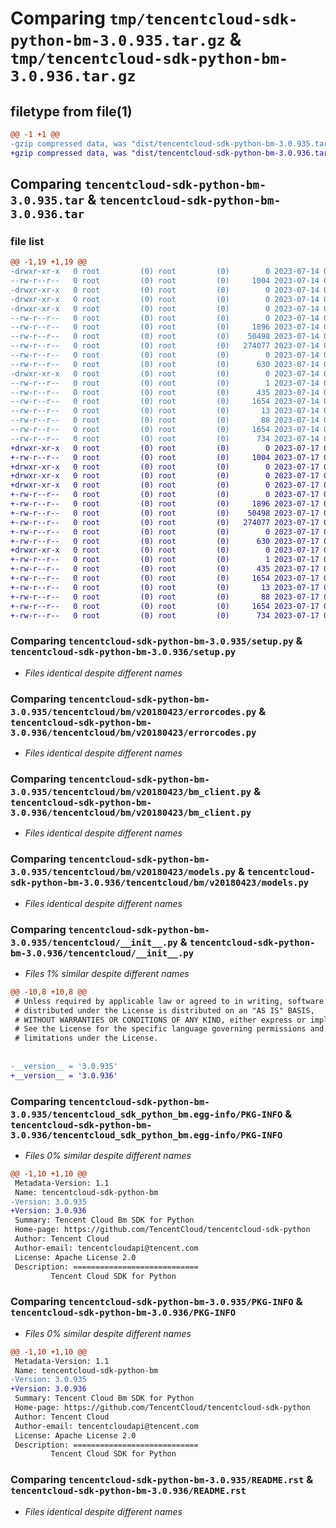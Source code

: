 # Comparing `tmp/tencentcloud-sdk-python-bm-3.0.935.tar.gz` & `tmp/tencentcloud-sdk-python-bm-3.0.936.tar.gz`

## filetype from file(1)

```diff
@@ -1 +1 @@
-gzip compressed data, was "dist/tencentcloud-sdk-python-bm-3.0.935.tar", last modified: Fri Jul 14 00:17:31 2023, max compression
+gzip compressed data, was "dist/tencentcloud-sdk-python-bm-3.0.936.tar", last modified: Mon Jul 17 00:18:11 2023, max compression
```

## Comparing `tencentcloud-sdk-python-bm-3.0.935.tar` & `tencentcloud-sdk-python-bm-3.0.936.tar`

### file list

```diff
@@ -1,19 +1,19 @@
-drwxr-xr-x   0 root         (0) root         (0)        0 2023-07-14 00:17:31.000000 tencentcloud-sdk-python-bm-3.0.935/
--rw-r--r--   0 root         (0) root         (0)     1004 2023-07-14 00:17:31.000000 tencentcloud-sdk-python-bm-3.0.935/setup.py
-drwxr-xr-x   0 root         (0) root         (0)        0 2023-07-14 00:17:31.000000 tencentcloud-sdk-python-bm-3.0.935/tencentcloud/
-drwxr-xr-x   0 root         (0) root         (0)        0 2023-07-14 00:17:31.000000 tencentcloud-sdk-python-bm-3.0.935/tencentcloud/bm/
-drwxr-xr-x   0 root         (0) root         (0)        0 2023-07-14 00:17:31.000000 tencentcloud-sdk-python-bm-3.0.935/tencentcloud/bm/v20180423/
--rw-r--r--   0 root         (0) root         (0)        0 2023-07-14 00:17:31.000000 tencentcloud-sdk-python-bm-3.0.935/tencentcloud/bm/v20180423/__init__.py
--rw-r--r--   0 root         (0) root         (0)     1896 2023-07-14 00:17:31.000000 tencentcloud-sdk-python-bm-3.0.935/tencentcloud/bm/v20180423/errorcodes.py
--rw-r--r--   0 root         (0) root         (0)    50498 2023-07-14 00:17:31.000000 tencentcloud-sdk-python-bm-3.0.935/tencentcloud/bm/v20180423/bm_client.py
--rw-r--r--   0 root         (0) root         (0)   274077 2023-07-14 00:17:31.000000 tencentcloud-sdk-python-bm-3.0.935/tencentcloud/bm/v20180423/models.py
--rw-r--r--   0 root         (0) root         (0)        0 2023-07-14 00:17:31.000000 tencentcloud-sdk-python-bm-3.0.935/tencentcloud/bm/__init__.py
--rw-r--r--   0 root         (0) root         (0)      630 2023-07-14 00:17:31.000000 tencentcloud-sdk-python-bm-3.0.935/tencentcloud/__init__.py
-drwxr-xr-x   0 root         (0) root         (0)        0 2023-07-14 00:17:31.000000 tencentcloud-sdk-python-bm-3.0.935/tencentcloud_sdk_python_bm.egg-info/
--rw-r--r--   0 root         (0) root         (0)        1 2023-07-14 00:17:31.000000 tencentcloud-sdk-python-bm-3.0.935/tencentcloud_sdk_python_bm.egg-info/dependency_links.txt
--rw-r--r--   0 root         (0) root         (0)      435 2023-07-14 00:17:31.000000 tencentcloud-sdk-python-bm-3.0.935/tencentcloud_sdk_python_bm.egg-info/SOURCES.txt
--rw-r--r--   0 root         (0) root         (0)     1654 2023-07-14 00:17:31.000000 tencentcloud-sdk-python-bm-3.0.935/tencentcloud_sdk_python_bm.egg-info/PKG-INFO
--rw-r--r--   0 root         (0) root         (0)       13 2023-07-14 00:17:31.000000 tencentcloud-sdk-python-bm-3.0.935/tencentcloud_sdk_python_bm.egg-info/top_level.txt
--rw-r--r--   0 root         (0) root         (0)       88 2023-07-14 00:17:31.000000 tencentcloud-sdk-python-bm-3.0.935/setup.cfg
--rw-r--r--   0 root         (0) root         (0)     1654 2023-07-14 00:17:31.000000 tencentcloud-sdk-python-bm-3.0.935/PKG-INFO
--rw-r--r--   0 root         (0) root         (0)      734 2023-07-14 00:17:31.000000 tencentcloud-sdk-python-bm-3.0.935/README.rst
+drwxr-xr-x   0 root         (0) root         (0)        0 2023-07-17 00:18:11.000000 tencentcloud-sdk-python-bm-3.0.936/
+-rw-r--r--   0 root         (0) root         (0)     1004 2023-07-17 00:18:11.000000 tencentcloud-sdk-python-bm-3.0.936/setup.py
+drwxr-xr-x   0 root         (0) root         (0)        0 2023-07-17 00:18:11.000000 tencentcloud-sdk-python-bm-3.0.936/tencentcloud/
+drwxr-xr-x   0 root         (0) root         (0)        0 2023-07-17 00:18:11.000000 tencentcloud-sdk-python-bm-3.0.936/tencentcloud/bm/
+drwxr-xr-x   0 root         (0) root         (0)        0 2023-07-17 00:18:11.000000 tencentcloud-sdk-python-bm-3.0.936/tencentcloud/bm/v20180423/
+-rw-r--r--   0 root         (0) root         (0)        0 2023-07-17 00:18:11.000000 tencentcloud-sdk-python-bm-3.0.936/tencentcloud/bm/v20180423/__init__.py
+-rw-r--r--   0 root         (0) root         (0)     1896 2023-07-17 00:18:11.000000 tencentcloud-sdk-python-bm-3.0.936/tencentcloud/bm/v20180423/errorcodes.py
+-rw-r--r--   0 root         (0) root         (0)    50498 2023-07-17 00:18:11.000000 tencentcloud-sdk-python-bm-3.0.936/tencentcloud/bm/v20180423/bm_client.py
+-rw-r--r--   0 root         (0) root         (0)   274077 2023-07-17 00:18:11.000000 tencentcloud-sdk-python-bm-3.0.936/tencentcloud/bm/v20180423/models.py
+-rw-r--r--   0 root         (0) root         (0)        0 2023-07-17 00:18:11.000000 tencentcloud-sdk-python-bm-3.0.936/tencentcloud/bm/__init__.py
+-rw-r--r--   0 root         (0) root         (0)      630 2023-07-17 00:18:11.000000 tencentcloud-sdk-python-bm-3.0.936/tencentcloud/__init__.py
+drwxr-xr-x   0 root         (0) root         (0)        0 2023-07-17 00:18:11.000000 tencentcloud-sdk-python-bm-3.0.936/tencentcloud_sdk_python_bm.egg-info/
+-rw-r--r--   0 root         (0) root         (0)        1 2023-07-17 00:18:11.000000 tencentcloud-sdk-python-bm-3.0.936/tencentcloud_sdk_python_bm.egg-info/dependency_links.txt
+-rw-r--r--   0 root         (0) root         (0)      435 2023-07-17 00:18:11.000000 tencentcloud-sdk-python-bm-3.0.936/tencentcloud_sdk_python_bm.egg-info/SOURCES.txt
+-rw-r--r--   0 root         (0) root         (0)     1654 2023-07-17 00:18:11.000000 tencentcloud-sdk-python-bm-3.0.936/tencentcloud_sdk_python_bm.egg-info/PKG-INFO
+-rw-r--r--   0 root         (0) root         (0)       13 2023-07-17 00:18:11.000000 tencentcloud-sdk-python-bm-3.0.936/tencentcloud_sdk_python_bm.egg-info/top_level.txt
+-rw-r--r--   0 root         (0) root         (0)       88 2023-07-17 00:18:11.000000 tencentcloud-sdk-python-bm-3.0.936/setup.cfg
+-rw-r--r--   0 root         (0) root         (0)     1654 2023-07-17 00:18:11.000000 tencentcloud-sdk-python-bm-3.0.936/PKG-INFO
+-rw-r--r--   0 root         (0) root         (0)      734 2023-07-17 00:18:11.000000 tencentcloud-sdk-python-bm-3.0.936/README.rst
```

### Comparing `tencentcloud-sdk-python-bm-3.0.935/setup.py` & `tencentcloud-sdk-python-bm-3.0.936/setup.py`

 * *Files identical despite different names*

### Comparing `tencentcloud-sdk-python-bm-3.0.935/tencentcloud/bm/v20180423/errorcodes.py` & `tencentcloud-sdk-python-bm-3.0.936/tencentcloud/bm/v20180423/errorcodes.py`

 * *Files identical despite different names*

### Comparing `tencentcloud-sdk-python-bm-3.0.935/tencentcloud/bm/v20180423/bm_client.py` & `tencentcloud-sdk-python-bm-3.0.936/tencentcloud/bm/v20180423/bm_client.py`

 * *Files identical despite different names*

### Comparing `tencentcloud-sdk-python-bm-3.0.935/tencentcloud/bm/v20180423/models.py` & `tencentcloud-sdk-python-bm-3.0.936/tencentcloud/bm/v20180423/models.py`

 * *Files identical despite different names*

### Comparing `tencentcloud-sdk-python-bm-3.0.935/tencentcloud/__init__.py` & `tencentcloud-sdk-python-bm-3.0.936/tencentcloud/__init__.py`

 * *Files 1% similar despite different names*

```diff
@@ -10,8 +10,8 @@
 # Unless required by applicable law or agreed to in writing, software
 # distributed under the License is distributed on an "AS IS" BASIS,
 # WITHOUT WARRANTIES OR CONDITIONS OF ANY KIND, either express or implied.
 # See the License for the specific language governing permissions and
 # limitations under the License.
 
 
-__version__ = '3.0.935'
+__version__ = '3.0.936'
```

### Comparing `tencentcloud-sdk-python-bm-3.0.935/tencentcloud_sdk_python_bm.egg-info/PKG-INFO` & `tencentcloud-sdk-python-bm-3.0.936/tencentcloud_sdk_python_bm.egg-info/PKG-INFO`

 * *Files 0% similar despite different names*

```diff
@@ -1,10 +1,10 @@
 Metadata-Version: 1.1
 Name: tencentcloud-sdk-python-bm
-Version: 3.0.935
+Version: 3.0.936
 Summary: Tencent Cloud Bm SDK for Python
 Home-page: https://github.com/TencentCloud/tencentcloud-sdk-python
 Author: Tencent Cloud
 Author-email: tencentcloudapi@tencent.com
 License: Apache License 2.0
 Description: ============================
         Tencent Cloud SDK for Python
```

### Comparing `tencentcloud-sdk-python-bm-3.0.935/PKG-INFO` & `tencentcloud-sdk-python-bm-3.0.936/PKG-INFO`

 * *Files 0% similar despite different names*

```diff
@@ -1,10 +1,10 @@
 Metadata-Version: 1.1
 Name: tencentcloud-sdk-python-bm
-Version: 3.0.935
+Version: 3.0.936
 Summary: Tencent Cloud Bm SDK for Python
 Home-page: https://github.com/TencentCloud/tencentcloud-sdk-python
 Author: Tencent Cloud
 Author-email: tencentcloudapi@tencent.com
 License: Apache License 2.0
 Description: ============================
         Tencent Cloud SDK for Python
```

### Comparing `tencentcloud-sdk-python-bm-3.0.935/README.rst` & `tencentcloud-sdk-python-bm-3.0.936/README.rst`

 * *Files identical despite different names*

